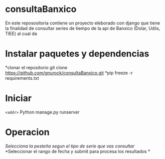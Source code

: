 # consultaBanxico

En este reposositoria contiene un proyecto eleborado con django  que tiene la finalidad de  consultar series de tiempo de la api de Banxico 
(Dolar, Udiis, TIEE) al cual da
# Instalar  paquetes y dependencias  
 *clonar el repositorio git clone https://github.com/gnurock/consultaBanxico.git
 *pip freeze -r requirements.txt

# Iniciar

 `<addr>` Python manage.py runserver

# Operacion 
 *Selecciona la pesteña segun el tipo de serie que vas consultar*
 *Seleccionar el rango de fecha y submit para procesa los resultados *
